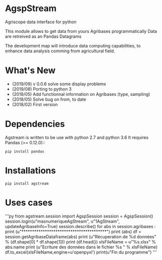 AgspStream
==============
   
Agriscope data interface for python

This module allows to get data from yours Agribases programmatically
Data are retreived as an Pandas Datagrams

The development map will introduce data computing capabilities, to enhance
data analysis comming from agricultural field.


What's New
===========
- (2019/09) v 0.0.6 solve some display problems
- (2019/08) Porting to python 3
- (2018/05) Add functionnal information on Agribases (type, sampling)
- (2018/05) Solve bug on from, to date 
- (2018/02) First version 

Dependencies
=============

Agstream is written to be use with python 2.7 and python 3.6
It requires Pandas  (>= 0.12.0)::

    pip install pandas

Installations
=============

    pip install agstream
    

Uses cases
==========
'''py
from agstream.session import AgspSession
session = AgspSession()
session.login(u"masnumeriqueAgStream", u"1AgStream", updateAgribaseInfo=True)
session.describe()
for abs in session.agribases :
    print (u"****************************************")
    print (abs)
    df = session.getAgribaseDataframe(abs)
    print (u"Récuperation de %d données" % (df.shape[0] * df.shape[1]))
    print (df.head())
    xlsFileName = u"%s.xlsx" % abs.name 
    print (u"Ecriture des données dans le fichier %s " % xlsFileName)
    df.to_excel(xlsFileName,engine=u'openpyxl')
print(u"Fin du programme")
'''

